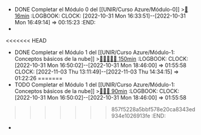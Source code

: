 - DONE Completar el Módulo 0 del [[UNIR/Curso Azure/Módulo-0]] >[🍅 16min](#agenda-pomo://?t=p-1667230439472-920)
  :LOGBOOK:
  CLOCK: [2022-10-31 Mon 16:33:51]--[2022-10-31 Mon 16:49:14] =>  00:15:23
  :END:
-
<<<<<<< HEAD
- DONE Completar el Módulo 1 del [[UNIR/Curso Azure/Módulo-1: Conceptos básicos de la nube]] >[🍅🍅🍅🍅🍅 150min](#agenda-pomo://?t=f-1667231412283-1800%2Cf-1667234701589-1800%2Cf-1667236509320-1800%2Cf-1667477518457-1800%2Cf-1667479830152-1800)
  :LOGBOOK:
  CLOCK: [2022-10-31 Mon 16:50:02]--[2022-10-31 Mon 18:46:00] =>  01:55:58
  CLOCK: [2022-11-03 Thu 13:11:49]--[2022-11-03 Thu 14:34:15] =>  01:22:26
=======
- TODO Completar el Módulo 1 del [[UNIR/Curso Azure/Módulo-1: Conceptos básicos de la nube]] >[🍅🍅🍅 90min](#agenda-pomo://?t=f-1667231412283-1800%2Cf-1667234701589-1800%2Cf-1667236509320-1800)
  :LOGBOOK:
  CLOCK: [2022-10-31 Mon 16:50:02]--[2022-10-31 Mon 18:46:00] =>  01:55:58
>>>>>>> 857f5228a5bbf578e20ca8343ed934e1026913fe
  :END:
-